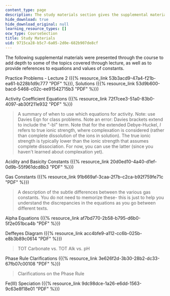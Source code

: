 ```yaml
---
content_type: page
description: The study materials section gives the supplemental material for the course.
hide_download: true
hide_download_original: null
learning_resource_types: []
ocw_type: CourseSection
title: Study Materials
uid: 9715ca28-b5c7-6a05-2d0e-682b907de8cf
---
```


The following supplemental materials were presented through the course to add depth to some of the topics covered through lecture, as well as to provide references to equations and values of constants.

Practice Problems - Lecture 2 ({{% resource_link 53b3acd9-47a4-f21b-ea61-b228b1d9c777 "PDF" %}}), Solutions ({{% resource_link 53d9b600-bacd-5468-c02c-ee91542715b3 "PDF" %}})

Activity Coefficient Equations ({{% resource_link 72f7cee3-51a0-83b0-4097-ab30f211e932 "PDF" %}})

> A summary of when to use which equations for activity. Note: use Davies Eqn for class problems. Note an error: Davies brackets extend to include the "-bI" term. Note that for the extended Debye-Huckel, _I_ refers to true ionic strength, where complexation is considered (rather than complete dissolution of the ions in solution). The true ionic strength is typically lower than the ionic strength that assumes complete dissociation. For now, you can use the latter (since you haven't learned about complexation yet).

Acidity and Basicity Constants ({{% resource_link 20d0ed10-4a40-d1ef-0d9b-55f961dcd8b3 "PDF" %}})

Gas Constants ({{% resource_link 91b669af-3caa-2f7b-c2ca-b92f759fe71c "PDF" %}})

> A description of the subtle differences between the various gas constants. You do not need to memorize these- this is just to help you understand the discrepancies in the equations as you go between different texts.

Alpha Equations ({{% resource_link af7bd770-2b58-b795-d6b0-5f2e051bca4b "PDF" %}})

Deffeyes Diagram ({{% resource_link acc4bfe9-a112-cc6b-025b-e8b3b89c0614 "PDF" %}})

> TOT Carbonate vs. TOT Alk vs. pH

Phase Rule Clarifications ({{% resource_link 3e626f2d-3b30-28b2-dc33-67fb07c00108 "PDF" %}})

> Clarifications on the Phase Rule

Fe(III) Speciation ({{% resource_link 9dc98dce-1a26-e6dd-1563-9c63e8f18e01 "PDF" %}})